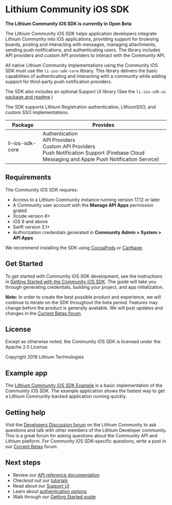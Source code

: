 # Lithium Community iOS SDK 

**The Lithium Community iOS SDK is currently in Open Beta**

The Lithium Community iOS SDK helps application developers integrate Lithium Community into iOS applications, providing support for browsing boards, posting and interacting with messages, managing attachments, sending push notifications, and authenticating users. The library includes API providers and custom API providers to interact with the Community API.

All native Lithium Community implementations using the Community iOS SDK must use the `li-ios-sdk-core` library. This library delivers the basic capabilities of authenticating and interacting with a community while adding support for third-party push notification providers.

The SDK also includes an optional Support UI library (See the `li-ios-sdk-ui` [package and readme](https://github.com/lithiumtech/li-ios-sdk-ui).)

The SDK supports Lithium Registration authentication, LithiumSSO, and custom SSO implementations.

| Package | Provides |
| ------- | -------- |
| li-ios-sdk-core	 | Authentication<br>API Providers<br>Custom API Providers<br>Push Notification Support (Firebase Cloud Messaging and Apple Push Notification Service) |

## Requirements
The Community iOS SDK requires:

* Access to a Lithium Community instance running version 17.12 or later
* A Community user account with the **Manage API Apps** permission grated
* Xcode version 8+
* iOS 9 and above 
* Swift version 3.1+ 
* Authorization credentials generated in **Community Admin > System > API Apps**

We recommend installing the SDK using [CocoaPods](https://cocoapods.org/) or [Carthage](https://github.com/Carthage/Carthage).

## Get Started
To get started with Community iOS SDK development, see the instructions in [Getting Started with the Community iOS SDK](https://github.com/lithiumtech/li-ios-sdk-core/wiki/Getting-Started-with-the-Community-iOS-SDK). The guide will take you through generating credentials, building your project, and app initialization.

**Note:** In order to create the best possible product and experience, we will continue to iterate on the SDK throughout the beta period. Features may change before the product is generally available. We will post updates and changes in the [Current Betas forum](https://community.lithium.com/t5/Current-Betas/bd-p/BetaCurrent).

## License
Except as otherwise noted, the Community iOS SDK is licensed under the Apache 2.0 License.

Copyright 2018 Lithium Technologies

## Example app
The [Lithium Community iOS SDK Example](https://github.com/lithiumtech/li-ios-sdk-example) is a basic implementation of the Community iOS SDK. The example application shows the fastest way to get a Lithium Community-backed application running quickly. 

## Getting help
Visit the [Developers Discussion forum](https://community.lithium.com/t5/Developer-Discussion/bd-p/studio) on the Lithium Community to ask questions and talk with other members of the Lithium Developer community. This is a great forum for asking questions about the Community API and Lithium platform. For Community iOS SDK-specific questions, write a post in our [Current Betas](https://community.lithium.com/t5/Current-Betas/bd-p/BetaCurrent) forum. 

## Next steps
* Review our [API reference documentation](https://github.com/lithiumtech/li-ios-sdk-core/wiki/Community-iOS-SDK-API-reference)
* Checkout out our [tutorials](https://github.com/lithiumtech/li-ios-sdk-core/wiki/Tutorials)
* Read about our [Support UI](https://github.com/lithiumtech/li-ios-sdk-ui/wiki/Community-iOS-SDK-UI-Overview)
* Learn about [authentication options](https://github.com/lithiumtech/li-ios-sdk-core/wiki/Authenticating-a-user)
* Walk through our [Getting Started guide](https://github.com/lithiumtech/li-ios-sdk-core/wiki/Getting-Started-with-the-Community-iOS-SDK)
